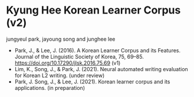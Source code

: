 # Kyung Hee Korean Learner Corpus (v2)
jungyeul park, jayoung song and junghee lee 

* Park, J., & Lee, J. (2016). A Korean Learner Corpus and its Features. Journal of the Linguistic Society of Korea, 75, 69–85. https://doi.org/10.17290/jlsk.2016.75.69 (v1)
* Lim, K., Song, J., & Park, J. (2021). Neural automated writing evaluation for Korean L2 writing. (under review)
* Park, J. Song, J., & Lee, J. (2021). Korean learner corpus and its applications. (in preparation)
